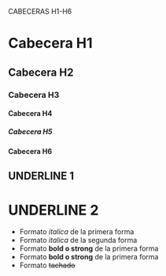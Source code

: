 CABECERAS H1-H6
# Cabecera H1
## Cabecera H2
### Cabecera H3
#### Cabecera H4
##### Cabecera H5
#### Cabecera H6

UNDERLINE 1
---------------

UNDERLINE 2
==============


- Formato *italica* de la primera forma
- Formato _italica_ de la segunda forma
- Formato **bold o strong** de la primera forma
- Formato __bold o strong__ de la primera forma
- Formato ~~tachado~~
